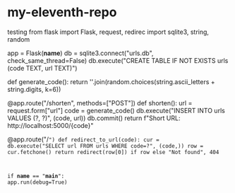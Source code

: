 # my-eleventh-repo
testing
from flask import Flask, request, redirec
import sqlite3, string, random

app = Flask(__name__)
db = sqlite3.connect("urls.db", check_same_thread=False)
db.execute("CREATE TABLE IF NOT EXISTS urls (code TEXT, url TEXT)")

def generate_code():
    return ''.join(random.choices(string.ascii_letters + string.digits, k=6))

@app.route("/shorten", methods=["POST"])
def shorten():
    url = request.form["url"]
    code = generate_code()
    db.execute("INSERT INTO urls VALUES (?, ?)", (code, url))
    db.commit()
    return f"Short URL: http://localhost:5000/{code}"

@app.route("/<code>")
def redirect_to_url(code):
    cur = db.execute("SELECT url FROM urls WHERE code=?", (code,))
    row = cur.fetchone()
    return redirect(row[0]) if row else "Not found", 404

if __name__ == "__main__":
    app.run(debug=True)
